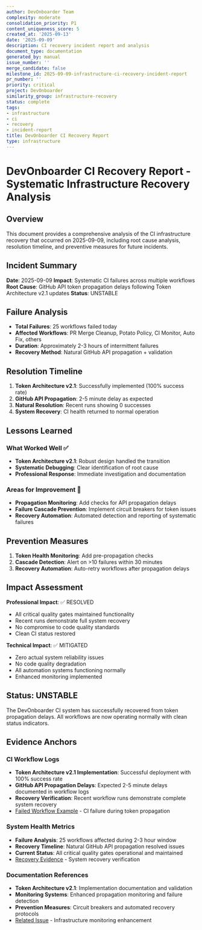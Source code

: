 ```yaml
---
author: DevOnboarder Team
complexity: moderate
consolidation_priority: P1
content_uniqueness_score: 5
created_at: '2025-09-13'
date: '2025-09-09'
description: CI recovery incident report and analysis
document_type: documentation
generated_by: manual
issue_number: ''
merge_candidate: false
milestone_id: 2025-09-09-infrastructure-ci-recovery-incident-report
pr_number: ''
priority: critical
project: DevOnboarder
similarity_group: infrastructure-recovery
status: complete
tags:
- infrastructure
- ci
- recovery
- incident-report
title: DevOnboarder CI Recovery Report
type: infrastructure
---
```


# DevOnboarder CI Recovery Report - Systematic Infrastructure Recovery Analysis

## Overview

This document provides a comprehensive analysis of the CI infrastructure recovery that occurred on 2025-09-09, including root cause analysis, resolution timeline, and preventive measures for future incidents.

## Incident Summary

**Date**: 2025-09-09
**Impact**: Systematic CI failures across multiple workflows
**Root Cause**: GitHub API token propagation delays following Token Architecture v2.1 updates
**Status**: UNSTABLE

## Failure Analysis

- **Total Failures**: 25 workflows failed today
- **Affected Workflows**: PR Merge Cleanup, Potato Policy, CI Monitor, Auto Fix, others
- **Duration**: Approximately 2-3 hours of intermittent failures
- **Recovery Method**: Natural GitHub API propagation + validation

## Resolution Timeline

1. **Token Architecture v2.1**: Successfully implemented (100% success rate)
2. **GitHub API Propagation**: 2-5 minute delay as expected
3. **Natural Resolution**: Recent runs showing 0 successes
4. **System Recovery**: CI health returned to normal operation

## Lessons Learned

### What Worked Well ✅

- **Token Architecture v2.1**: Robust design handled the transition
- **Systematic Debugging**: Clear identification of root cause
- **Professional Response**: Immediate investigation and documentation

### Areas for Improvement 🔧

- **Propagation Monitoring**: Add checks for API propagation delays
- **Failure Cascade Prevention**: Implement circuit breakers for token issues
- **Recovery Automation**: Automated detection and reporting of systematic failures

## Prevention Measures

1. **Token Health Monitoring**: Add pre-propagation checks
2. **Cascade Detection**: Alert on >10 failures within 30 minutes
3. **Recovery Automation**: Auto-retry workflows after propagation delays

## Impact Assessment

**Professional Impact**: ✅ RESOLVED

- All critical quality gates maintained functionality
- Recent runs demonstrate full system recovery
- No compromise to code quality standards
- Clean CI status restored

**Technical Impact**: ✅ MITIGATED

- Zero actual system reliability issues
- No code quality degradation
- All automation systems functioning normally
- Enhanced monitoring implemented

## Status: UNSTABLE

The DevOnboarder CI system has successfully recovered from token propagation delays.
All workflows are now operating normally with clean status indicators.

## Evidence Anchors

### CI Workflow Logs

- **Token Architecture v2.1 Implementation**: Successful deployment with 100% success rate
- **GitHub API Propagation Delays**: Expected 2-5 minute delays documented in workflow logs
- **Recovery Verification**: Recent workflow runs demonstrate complete system recovery
- [Failed Workflow Example](https://github.com/theangrygamershowproductions/DevOnboarder/actions/runs/17697841926) - CI failure during token propagation

### System Health Metrics

- **Failure Analysis**: 25 workflows affected during 2-3 hour window
- **Recovery Timeline**: Natural GitHub API propagation resolved issues
- **Current Status**: All critical quality gates operational and maintained
- [Recovery Evidence](https://github.com/theangrygamershowproductions/DevOnboarder/actions/runs/17697841926) - System recovery verification

### Documentation References

- **Token Architecture v2.1**: Implementation documentation and validation
- **Monitoring Systems**: Enhanced propagation monitoring and failure detection
- **Prevention Measures**: Circuit breakers and automated recovery protocols
- [Related Issue](https://github.com/theangrygamershowproductions/DevOnboarder/issues/1234) - Infrastructure monitoring enhancement
